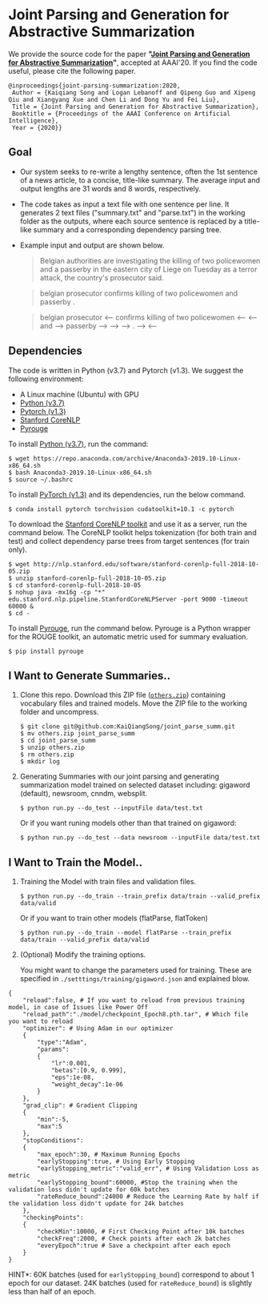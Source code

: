 # Joint Parsing and Generation for Abstractive Summarization

We provide the source code for the paper **"[Joint Parsing and Generation for Abstractive Summarization]()"**, accepted at AAAI'20. If you find the code useful, please cite the following paper. 

    @inproceedings{joint-parsing-summarization:2020,
     Author = {Kaiqiang Song and Logan Lebanoff and Qipeng Guo and Xipeng Qiu and Xiangyang Xue and Chen Li and Dong Yu and Fei Liu},
     Title = {Joint Parsing and Generation for Abstractive Summarization},
     Booktitle = {Proceedings of the AAAI Conference on Artificial Intelligence},
     Year = {2020}}

## Goal

* Our system seeks to re-write a lengthy sentence, often the 1st sentence of a news article, to a concise, title-like summary. The average input and output lengths are 31 words and 8 words, respectively. 

* The code takes as input a text file with one sentence per line. It generates 2 text files ("summary.txt" and "parse.txt") in the working folder as the outputs, where each source sentence is replaced by a title-like summary and a corresponding dependency parsing tree.

* Example input and output are shown below. 
  > Belgian authorities are investigating the killing of two policewomen and a passerby in the eastern city of Liege on Tuesday as a terror attack, the country's prosecutor said.

  > belgian prosecutor confirms killing of two policewomen and passerby .

  > belgian prosecutor <-- confirms killing of two policewomen <-- <-- and --> passerby --> --> --> . --> <-- 


## Dependencies

The code is written in Python (v3.7) and Pytorch (v1.3). We suggest the following environment:

* A Linux machine (Ubuntu) with GPU
* [Python (v3.7)](https://www.anaconda.com/download/)
* [Pytorch (v1.3)](https://pytorch.org/)
* [Stanford CoreNLP](https://stanfordnlp.github.io/CoreNLP)
* [Pyrouge](https://pypi.org/project/pyrouge/)

To install [Python (v3.7)](https://www.anaconda.com/download/), run the command:
```
$ wget https://repo.anaconda.com/archive/Anaconda3-2019.10-Linux-x86_64.sh
$ bash Anaconda3-2019.10-Linux-x86_64.sh
$ source ~/.bashrc
```

To install [PyTorch (v1.3)](https://pytorch.org/) and its dependencies, run the below command.
```
$ conda install pytorch torchvision cudatoolkit=10.1 -c pytorch
```

To download the [Stanford CoreNLP toolkit](https://stanfordnlp.github.io/CoreNLP) and use it as a server, run the command below. The CoreNLP toolkit helps tokenization (for both train and test) and collect dependency parse trees from target sentences (for train only).
```
$ wget http://nlp.stanford.edu/software/stanford-corenlp-full-2018-10-05.zip
$ unzip stanford-corenlp-full-2018-10-05.zip
$ cd stanford-corenlp-full-2018-10-05
$ nohup java -mx16g -cp "*" edu.stanford.nlp.pipeline.StanfordCoreNLPServer -port 9000 -timeout 60000 &
$ cd -
```
To install [Pyrouge](https://pypi.org/project/pyrouge/), run the command below. Pyrouge is a Python wrapper for the ROUGE toolkit, an automatic metric used for summary evaluation.  
```
$ pip install pyrouge
```

## I Want to Generate Summaries..

1. Clone this repo. Download this ZIP  file ([`others.zip`](https://drive.google.com/file/d/1Ace-8hgwNBUORE06AZU3AesY4f4jXACL/view?usp=sharing)) containing vocabulary files and trained models. Move the ZIP file to the working folder and uncompress.
    ```
    $ git clone git@github.com:KaiQiangSong/joint_parse_summ.git
    $ mv others.zip joint_parse_summ
    $ cd joint_parse_summ
    $ unzip others.zip
    $ rm others.zip
    $ mkdir log
    ```

2. Generating Summaries with our joint parsing and generating summarization model trained on selected dataset including: gigaword (default), newsroom, cnndm, websplit.
    ```
    $ python run.py --do_test --inputFile data/test.txt
    ```
    Or if you want runing models other than that trained on gigaword:
    ```
    $ python run.py --do_test --data newsroom --inputFile data/test.txt
    ```
   
## I Want to Train the Model..
1. Training the Model with train files and validation files.
    ```
    $ python run.py --do_train --train_prefix data/train --valid_prefix data/valid
    ```
    Or if you want to train other models (flatParse, flatToken)
    ```
    $ python run.py --do_train --model flatParse --train_prefix data/train --valid_prefix data/valid
    ```

2. (Optional) Modify the training options.
    
    You might want to change the parameters used for training. These are specified in `./setttings/training/gigaword.json` and explained blow.
    
```
{
	"reload":false, # If you want to reload from previous training model, in case of Issues like Power Off
	"reload_path":"./model/checkpoint_Epoch8.pth.tar", # Which file you want to reload
	"optimizer": # Using Adam in our optimizer
	{
		"type":"Adam",
		"params":
		{
			"lr":0.001,
			"betas":[0.9, 0.999],
			"eps":1e-08,
			"weight_decay":1e-06
		}
	},
	"grad_clip": # Gradient Clipping
	{
		"min":-5,
		"max":5
	},
	"stopConditions":
	{
		"max_epoch":30, # Maximum Running Epochs
		"earlyStopping":true, # Using Early Stopping
		"earlyStopping_metric":"valid_err", # Using Validation Loss as metric 
		"earlyStopping_bound":60000, #Stop the training when the validation loss didn't update for 60k batches
		"rateReduce_bound":24000 # Reduce the Learning Rate by half if the validation loss didn't update for 24k batches 
	},
	"checkingPoints":
	{
		"checkMin":10000, # First Checking Point after 10k batches
		"checkFreq":2000, # Check points after each 2k batches
		"everyEpoch":true # Save a checkpoint after each epoch
	}
}
```

HINT*: 60K batches (used for `earlyStopping_bound`) correspond to about 1 epoch for our dataset. 24K batches (used for `rateReduce_bound`) is slightly less than half of an epoch.
